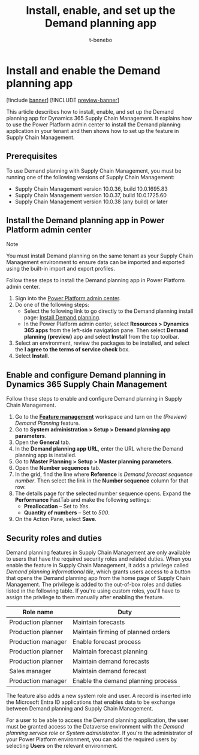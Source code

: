 ﻿---
title: Install, enable, and set up the Demand planning app
description: This article describes how to install, enable, and set up the Demand planning app for Dynamics 365 Supply Chain Management.
author: t-benebo
ms.author: benebotg
ms.reviewer: kamaybac
ms.search.form:
ms.topic: how-to
ms.date: 10/19/2023
audience: Application User
ms.search.region: Global
ms.custom: bap-template
---

# Install and enable the Demand planning app

[!include [banner](../includes/banner.md)]
[!INCLUDE [preview-banner](../includes/preview-banner.md)]

This article describes how to install, enable, and set up the Demand planning app for Dynamics 365 Supply Chain Management. It explains how to use the Power Platform admin center to install the Demand planning application in your tenant and then shows how to set up the feature in Supply Chain Management.

## Prerequisites

To use Demand planning with Supply Chain Management, you must be running one of the following versions of Supply Chain Management:

- Supply Chain Management version 10.0.36, build 10.0.1695.83
- Supply Chain Management version 10.0.37, build 10.0.1725.60
- Supply Chain Management version 10.0.38 (any build) or later

## Install the Demand planning app in Power Platform admin center

> [!NOTE]
>
> You must install Demand planning on the same tenant as your Supply Chain Management environment to ensure data can be imported and exported using the built-in import and export profiles.

Follow these steps to install the Demand planning app in Power Platform admin center.

1. Sign into the [Power Platform admin center](https://admin.powerplatform.microsoft.com).
1. Do one of the following steps:
    - Select the following link to go directly to the Demand planning install page: [Install Demand planning](https://go.microsoft.com/fwlink/?linkid=2247704).
    - In the Power Platform admin center, select **Resources > Dynamics 365 apps** from the left-side navigation pane. Then select **Demand planning (preview)** app and select **Install** from the top toolbar.
1. Select an environment, review the packages to be installed, and select the **I agree to the terms of service check** box.
1. Select **Install**.

## Enable and configure Demand planning in Dynamics 365 Supply Chain Management

Follow these steps to enable and configure Demand planning in Supply Chain Management.

1. Go to the [**Feature management**](../../fin-ops-core/fin-ops/get-started/feature-management/feature-management-overview.md) workspace and turn on the *(Preview) Demand Planning* feature.
1. Go to **System administration \> Setup \> Demand planning app parameters**.
1. Open the **General** tab.
1. In the **Demand planning app URL**, enter the URL where the Demand planning app is installed.
1. Go to **Master Planning \> Setup \> Master planning parameters**.
1. Open the **Number sequences** tab.
1. In the grid, find the line where **Reference** is *Demand forecast sequence number*. Then select the link in the **Number sequence** column for that row.
1. The details page for the selected number sequence opens. Expand the **Performance** FastTab and make the following settings:
    - **Preallocation** – Set to *Yes*.
    - **Quantity of numbers** – Set to *500*.
1. On the Action Pane, select **Save**.

## Security roles and duties

Demand planning features in Supply Chain Management are only available to users that have the required security roles and related duties. When you enable the feature in Supply Chain Management, it adds a privilege called *Demand planning informational tile*, which grants users access to a button that opens the Demand planning app from the home page of Supply Chain Management. The privilege is added to the out-of-box roles and duties listed in the following table. If you're using custom roles, you'll have to assign the privilege to them manually after enabling the feature.

| Role name | Duty |
|--|--|
| Production planner | Maintain forecasts |
| Production planner | Maintain firming of planned orders |
| Production manager | Enable forecast process |
| Production planner | Maintain forecast planning |
| Production planner | Maintain demand forecasts |
| Sales manager | Maintain demand forecast |
| Production manager | Enable the demand planning process |

The feature also adds a new system role and user. A record is inserted into the Microsoft Entra ID applications that enables data to be exchange between Demand planning and Supply Chain Management.

For a user to be able to access the Demand planning application, the user must be granted access to the Dataverse environment with the *Demand planning service role* or *System administrator*. If you're the administrator of your Power Platform environment, you can add the required users by selecting **Users** on the relevant environment.
